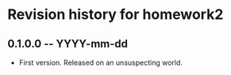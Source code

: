 # Revision history for homework2

## 0.1.0.0 -- YYYY-mm-dd

* First version. Released on an unsuspecting world.
